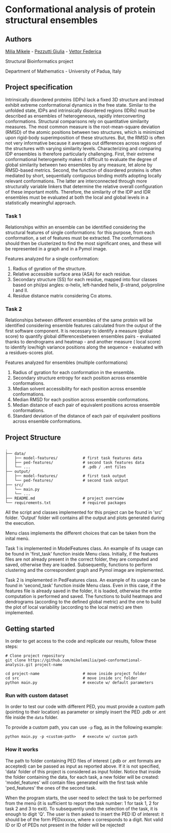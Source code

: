 # Conformational analysis of protein structural ensembles

## Authors

[Milia Mikele](https://github.com/mikelemilia) -
[Pezzutti Giulia](https://github.com/giuliapezzutti) -
[Vettor Federica](https://github.com/FeVe98)

Structural Bioinformatics project

Department of Mathematics - University of Padua, Italy

## Project specification

Intrinsically disordered proteins (IDPs) lack a fixed 3D structure and instead exhibit extreme conformational dynamics
in the free state. Similar to the unfolded state, IDPs and intrinsically disordered regions (IDRs) must be described as
ensembles of heterogeneous, rapidly interconverting conformations. Structural comparisons rely on quantitative
similarity measures. The most common measure is the root-mean-square deviation (RMSD) of the atomic positions between
two structures, which is minimized upon rigid-body superimposition of these structures. But, the RMSD is often not very
informative because it averages out differences across regions of the structures with varying similarity levels.
Characterizing and comparing IDP ensembles is therefore particularly challenging. First, their extreme conformational
heterogeneity makes it difficult to evaluate the degree of global similarity between two ensembles by any measure, let
alone by RMSD-based metrics. Second, the function of disordered proteins is often mediated by short, sequentially
contiguous binding motifs adopting locally relevant conformations. The latter are interconnected through more
structurally variable linkers that determine the relative overall configuration of these important motifs. Therefore,
the similarity of the IDP and IDR ensembles must be evaluated at both the local and global levels in a statistically
meaningful approach.

### Task 1

Relationships within an ensemble can be identified considering the structural features of single conformations: for this
purpose, from each conformation, a set of features must be extracted. The conformations should then be clusterized to
find the most significant ones, and these will be represented in a graph and in a Pymol image.

Features analyzed for a single conformation:

1. Radius of gyration of the structure.
2. Relative accessible surface area (ASA) for each residue.
3. Secondary structure (SS) for each residue, mapped into four classes based on phi/psi angles:
   α-helix, left-handed helix, β-strand, polyproline I and II.
4. Residue distance matrix considering Cα atoms.

### Task 2

Relationships between different ensembles of the same protein will be identified considering ensemble features
calculated from the output of the first software component. It is necessary to identify a measure (global score) to
quantify global differencesbetween ensembles pairs - evaluated thanks to dendrograms and heatmap - and another measure (
local score) to identify low/high variance positions along the sequence - evaluated with a residues-scores plot.

Features analyzed for ensembles (multiple conformations)

1. Radius of gyration for each conformation in the ensemble.
2. Secondary structure entropy for each position across ensemble conformations.
3. Median solvent accessibility for each position across ensemble conformations.
4. Median RMSD for each position across ensemble conformations.
5. Median distance of each pair of equivalent positions across ensemble conformations.
6. Standard deviation of the distance of each pair of equivalent positions across ensemble conformations.

## Project Structure

```shell
.
├── data/                 
│   ├── model-features/           # first task features data
│   ├── ped-features/             # second task features data
│   └── ...                       # .pdb / .ent files
├── output/               
│   ├── model-features/           # first task output
│   └── ped-features/             # second task output
├── src/                  
│   └── main.py           
│   └── ...
├── README.md                     # project overview
└── requirements.txt              # required packages
```

All the script and classes implemented for this project can be found in 'src' folder.
'Output' folder will contains all the output and plots generated during the execution.

Menu class implements the different choices that can be taken from the inital menù.

Task 1 is implemented in ModelFeatures class. An example of its usage can be found in 'first_task' function inside Menu
class. Initially, if the features files are not already present in the correct folder, they are computed and saved,
otherwise they are loaded. Subsequently, functions to perform clustering and the correspondent graph and Pymol image are
implemented.

Task 2 is implemented in PedFeatures class. An example of its usage can be found in 'second_task' function inside Menu
class. Even in this case, if the features file is already saved in the folder, it is loaded, otherwise the entire
computation is performed and saved. The functions to build heatmaps and dendrograms (according to the defined global
metric) and the one to build the plot of local variability
(according to the local metric) are then implemented.

## Getting started

In order to get access to the code and replicate our results, follow these steps:

```shell
# Clone project repository
git clone https://github.com/mikelemilia/ped-conformational-analysis.git project-name

cd project-name                   # move inside project folder
cd src                            # move inside src folder
python main.py                    # execute w/ default parameters
```

### Run with custom dataset

In order to test our code with different PED, you must provide a custom path (pointing to their location) as parameter
or simply insert the PED .pdb or .ent file inside the `data` folder. 

To provide a custom path, you can use `-p` flag, as in the following example: 

```shell
python main.py -p <custom-path>   # execute w/ custom path
```

### How it works

The path to folder containing PED files of interest (.pdb or .ent formats are accepted)
can be passed as input as reported above. If it is not specified, 'data' folder of this project is considered as input
folder. Notice that inside the folder containing the data, for each task, a new folder will be created: 'model_features'
will contain files generated with the first task while 'ped_features' the ones of the second task.

When the program starts, the user need to select the task to be performed from the menù (it is sufficient to report the
task number: 1 for task 1, 2 for task 2 and 3 to exit). To subsequently undo the selection of the task, it is enough to
digit 'Q'. The user is then asked to insert the PED ID of interest: it should be of the form PEDxxxxxx, where x
corresponds to a digit. Not valid ID or ID of PEDs not present in the folder will be rejected!

